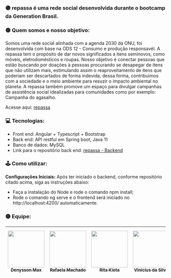 ### 🟣 repassa é uma rede social desenvolvida durante o bootcamp da Generation Brasil.

### 🟡 Quem somos e nosso objetivo:
Somos uma rede social alinhada com a agenda 2030 da ONU, foi desenvolvida com base na ODS 12 - Consumo e produção responsavél. 
A repassa tem o propósito de dar novos significados a itens seminovos, como móveis, eletrodomésticos e roupas. 
Nosso objetivo é conectar pessoas que estão buscando por doações à pessoas procurando se desapegar de itens que não utilizam mais, estimulando assim o reaproveitamento de itens que poderiam ser descartados de forma indevida, dessa forma, contribuimos com a sociedade e o meio ambiente para resuzir o impacto ambiental no planeta.
A repassa também promove um espaço para divulgar campanhas de assistência social idealizadas para comunidades como por exemplo: Campanha do agasalho.

Acesse aqui: [repassa](https://repassa.netlify.app)

### 💻 Tecnologias:
* Front end: Angular + Typescript + Bootstrap
* Back end: API restful em Spring boot, Java 11
* Banco de dados: MySQL
* Link para o repositório back end: [repassa - Backend](https://github.com/kiota-rita/repassa_front)

### 🕹 Como utilizar:
**Configurações Iniciais:**
Após ter iniciado o backend, conforme repositório citado acima, siga as instruções abaixo:

* Faça a instalação do Node e rode o comando npm install;
* Rode o comando ng serve e o frontend será iniciado no http://localhost:4200/ automaticamente.

### 🟡 Equipe:

| [<img src="https://avatars.githubusercontent.com/u/80558287?v=4" width=115><br><sub>Denysson Max</sub>](https://github.com/DenyssonMax) |  [<img src="https://avatars.githubusercontent.com/u/80546287?v=4" width=115><br><sub>Rafaela Machado</sub>](https://github.com/rafaelamachadocamara)|  [<img src="https://avatars.githubusercontent.com/u/79403191?v=4" width=115><br><sub>Rita Kiota</sub>](https://github.com/kiota-rita) | [<img src="https://avatars.githubusercontent.com/u/80286718?v=4" width=115><br><sub>Vinícius da Silva</sub>](https://github.com/ViniciusSP1995) | [<img src="https://avatars.githubusercontent.com/u/80684961?v=4" width=115><br><sub>Washington Albuquerque</sub>](https://github.com/AlbuquerqueMouraW) |
| :---: | :---: | :---: | :---: | :---:
